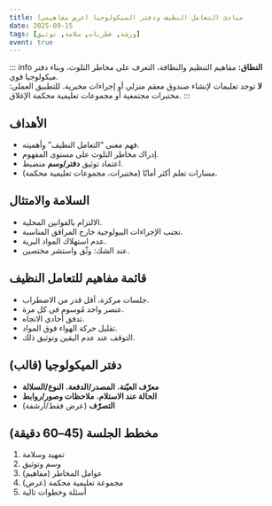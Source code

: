 ```yaml
---
title: مبادئ التعامل النظيف ودفتر الميكولوجيا (عرض مفاهيمي)
date: 2025-09-15
tags: [ورشة, فطريات, سلامة, توثيق]
event: true
---
```


::: info
**النطاق:** مفاهيم التنظيم والنظافة، التعرف على مخاطر التلوث، وبناء دفتر ميكولوجيا قوي.  
**لا** توجد تعليمات لإنشاء صندوق معقم منزلي أو إجراءات مخبرية. للتطبيق العملي: مختبرات مجتمعية أو مجموعات تعليمية محكمة الإغلاق.
:::

## الأهداف
- فهم معنى “التعامل النظيف” وأهميته.
- إدراك مخاطر التلوث على مستوى المفهوم.
- اعتماد توثيق **دفتر/وسم** منضبط.
- مسارات تعلم أكثر أمانًا (مختبرات، مجموعات تعليمية محكمة).

## السلامة والامتثال
- الالتزام بالقوانين المحلية.  
- تجنب الإجراءات البيولوجية خارج المرافق المناسبة.  
- عدم استهلاك المواد البرية.  
- عند الشك: وثّق واستشر مختصين.

## قائمة مفاهيم للتعامل النظيف
- جلسات مركزة، أقل قدر من الاضطراب.  
- عنصر واحد مُوسوم في كل مرة.  
- تدفق أحادي الاتجاه.  
- تقليل حركة الهواء فوق المواد.  
- التوقف عند عدم اليقين وتوثيق ذلك.

## دفتر الميكولوجيا (قالب)
- **معرّف العيّنة**، **المصدر/الدفعة**، **النوع/السلالة**  
- **الحالة عند الاستلام**، **ملاحظات وصور/روابط**  
- **التصرّف** (عرض فقط/أرشفة)

## مخطط الجلسة (45–60 دقيقة)
1. تمهيد وسلامة  
2. وسم وتوثيق  
3. عوامل المخاطر (مفاهيم)  
4. مجموعة تعليمية محكمة (عرض)  
5. أسئلة وخطوات تالية

